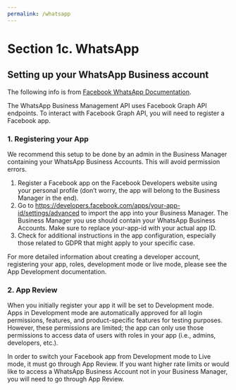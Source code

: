 ```yaml
---
permalink: /whatsapp
---
```


# Section 1c. WhatsApp

## Setting up your WhatsApp Business account
The following info is from [Facebook WhatsApp Documentation](https://developers.facebook.com/docs/whatsapp/business-management-api "Facebook WhatsApp Documentation"). 

The WhatsApp Business Management API uses Facebook Graph API endpoints. To interact with Facebook Graph API, you will need to register a Facebook app.

### 1. Registering your App
We recommend this setup to be done by an admin in the Business Manager containing your WhatsApp Business Accounts. This will avoid permission errors.

1. Register a Facebook app on the Facebook Developers website using your personal profile (don’t worry, the app will belong to the Business Manager in the end).
2. Go to https://developers.facebook.com/apps/your-app-id/settings/advanced to import the app into your Business Manager. The Business Manager you use should contain your WhatsApp Business Accounts. Make sure to replace your-app-id with your actual app ID.
3. Check for additional instructions in the app configuration, especially those related to GDPR that might apply to your specific case.

For more detailed information about creating a developer account, registering your app, roles, development mode or live mode, please see the App Development documentation.

### 2. App Review
When you initially register your app it will be set to Development mode. Apps in Development mode are automatically approved for all login permissions, features, and product-specific features for testing purposes. However, these permissions are limited; the app can only use those permissions to access data of users with roles in your app (i.e., admins, developers, etc.).

In order to switch your Facebook app from Development mode to Live mode, it must go through App Review. If you want higher rate limits or would like to access a WhatsApp Business Account not in your Business Manager, you will need to go through App Review.
